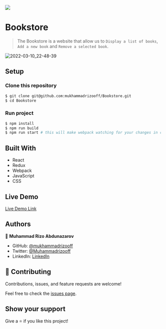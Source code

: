 ![](https://img.shields.io/badge/Microverse-blueviolet)
# Bookstore
> The Bookstore is a website that allow us to `Display a list of books`, `Add a new book` and `Remove a selected book`.

![2022-03-10_22-48-39](https://user-images.githubusercontent.com/63915024/157726913-01adfc68-3710-4237-8603-07c2969ef00d.png)

## Setup

### Clone this repository

```bash
$ git clone git@github.com:mukhammadrizooff/Bookstore.git
$ cd Bookstore
```

### Run project

```bash
$ npm install
$ npm run build
$ npm run start # this will make webpack watching for your changes in code
```

## Built With

- React
- Redux
- Webpack
- JavaScript
- CSS

## Live Demo

[Live Demo Link](https://mukhammadrizooff.github.io/Bookstore/)


## Authors

👤 **Muhammad Rizo Abdunazarov**

- GitHub: [@mukhammadrizooff](https://github.com/mukhammadrizooff)
- Twitter: [@Muhammadrizooff](https://twitter.com/Muhammadrizooff)
- LinkedIn: [LinkedIn](https://www.linkedin.com/in/mukhammadrizooff/)

## 🤝 Contributing

Contributions, issues, and feature requests are welcome!

Feel free to check the [issues page](https://github.com/mukhammadrizooff/Bookstore/issues).

## Show your support

Give a ⭐️ if you like this project!
